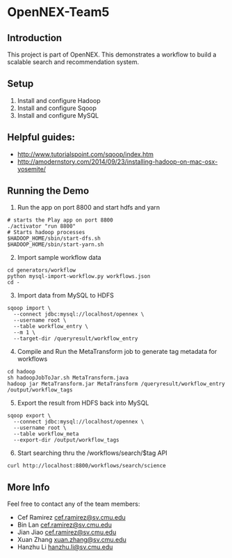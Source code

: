 # OpenNEX-Team5

## Introduction
This project is part of OpenNEX. This demonstrates a workflow to build a scalable search and recommendation system.

## Setup
1. Install and configure Hadoop 
2. Install and configure Sqoop
3. Install and configure MySQL

## Helpful guides:
- http://www.tutorialspoint.com/sqoop/index.htm
- http://amodernstory.com/2014/09/23/installing-hadoop-on-mac-osx-yosemite/

## Running the Demo
1. Run the app on port 8800 and start hdfs and yarn
```
# starts the Play app on port 8800
./activator "run 8800"
# Starts hadoop processes
$HADOOP_HOME/sbin/start-dfs.sh
$HADOOP_HOME/sbin/start-yarn.sh
```
2. Import sample workflow data
```
cd generators/workflow
python mysql-import-workflow.py workflows.json
cd -
```
3. Import data from MySQL to HDFS
```
sqoop import \
  --connect jdbc:mysql://localhost/opennex \
  --username root \
  --table workflow_entry \
  --m 1 \
  --target-dir /queryresult/workflow_entry
```
4. Compile and Run the MetaTransform job to generate tag metadata for workflows
```
cd hadoop
sh hadoopJobToJar.sh MetaTransform.java
hadoop jar MetaTransform.jar MetaTransform /queryresult/workflow_entry /output/workflow_tags
```
5. Export the result from HDFS back into MySQL
```
sqoop export \
  --connect jdbc:mysql://localhost/opennex \
  --username root \
  --table workflow_meta
  --export-dir /output/workflow_tags
```
6. Start searching thru the /workflows/search/$tag API
```
curl http://localhost:8800/workflows/search/science
```

## More Info
Feel free to contact any of the team members:
- Cef Ramirez <cef.ramirez@sv.cmu.edu>
- Bin Lan <cef.ramirez@sv.cmu.edu>
- Jian Jiao <cef.ramirez@sv.cmu.edu>
- Xuan Zhang <xuan.zhang@sv.cmu.edu>
- Hanzhu Li <hanzhu.li@sv.cmu.edu>
